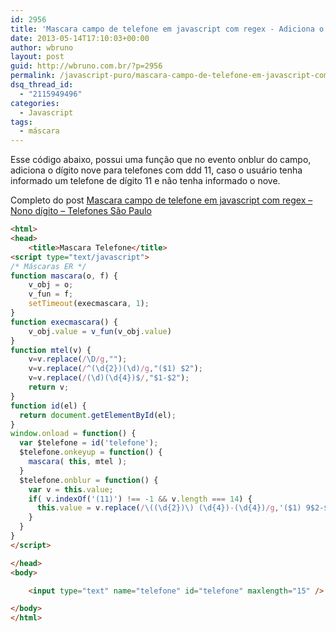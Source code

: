 ```yaml
---
id: 2956
title: 'Mascara campo de telefone em javascript com regex - Adiciona o nove para telefones de são paulo'
date: 2013-05-14T17:10:03+00:00
author: wbruno
layout: post
guid: http://wbruno.com.br/?p=2956
permalink: /javascript-puro/mascara-campo-de-telefone-em-javascript-com-regex-adiciona-o-nove-para-telefones-de-sao-paulo/
dsq_thread_id:
  - "2115949496"
categories:
  - Javascript
tags:
  - máscara
---
```

Esse código abaixo, possui uma função que no evento onblur do campo, adiciona o dígito nove para telefones com ddd 11, caso o usuário tenha informado um telefone de dígito 11 e não tenha informado o nove.

Completo do post [Mascara campo de telefone em javascript com regex – Nono dígito – Telefones São Paulo](https://wbruno.com.br/expressao-regular/mascara-campo-de-telefone-em-javascript-com-regex-nono-digito-telefones-sao-paulo/)

<!--more-->

``` html
<html>
<head>
    <title>Mascara Telefone</title>
<script type="text/javascript">
/* Máscaras ER */
function mascara(o, f) {
    v_obj = o;
    v_fun = f;
    setTimeout(execmascara, 1);
}
function execmascara() {
    v_obj.value = v_fun(v_obj.value)
}
function mtel(v) {
    v=v.replace(/\D/g,"");
    v=v.replace(/^(\d{2})(\d)/g,"($1) $2");
    v=v.replace(/(\d)(\d{4})$/,"$1-$2");
    return v;
}
function id(el) {
  return document.getElementById(el);
}
window.onload = function() {
  var $telefone = id('telefone');
  $telefone.onkeyup = function() {
    mascara( this, mtel );
  }
  $telefone.onblur = function() {
    var v = this.value;
    if( v.indexOf('(11)') !== -1 && v.length === 14) {
      this.value = v.replace(/\((\d{2})\) (\d{4})-(\d{4})/g,'($1) 9$2-$3');
    }
  }
}
</script>

</head>
<body>

    <input type="text" name="telefone" id="telefone" maxlength="15" />

</body>
</html>
```
